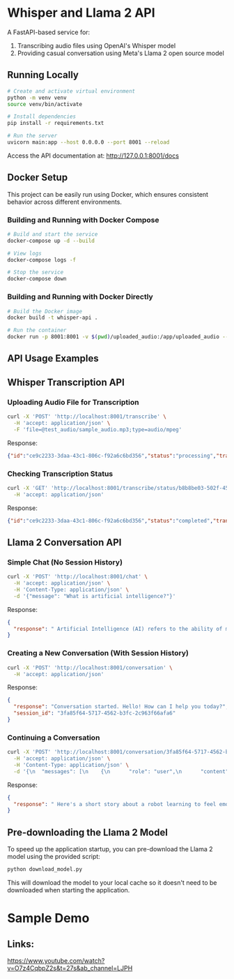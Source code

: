# Whisper and Llama 2 API

A FastAPI-based service for:
1. Transcribing audio files using OpenAI's Whisper model
2. Providing casual conversation using Meta's Llama 2 open source model

## Running Locally

```bash
# Create and activate virtual environment
python -m venv venv
source venv/bin/activate

# Install dependencies
pip install -r requirements.txt

# Run the server
uvicorn main:app --host 0.0.0.0 --port 8001 --reload
```

Access the API documentation at: http://127.0.0.1:8001/docs


## Docker Setup

This project can be easily run using Docker, which ensures consistent behavior across different environments.

### Building and Running with Docker Compose

```bash
# Build and start the service
docker-compose up -d --build

# View logs
docker-compose logs -f

# Stop the service
docker-compose down
```

### Building and Running with Docker Directly

```bash
# Build the Docker image
docker build -t whisper-api .

# Run the container
docker run -p 8001:8001 -v $(pwd)/uploaded_audio:/app/uploaded_audio --name whisper-api-container whisper-api
```

## API Usage Examples

## Whisper Transcription API

### Uploading Audio File for Transcription

```bash
curl -X 'POST' 'http://localhost:8001/transcribe' \
  -H 'accept: application/json' \
  -F 'file=@test_audio/sample_audio.mp3;type=audio/mpeg'
```

Response: 
```json
{"id":"ce9c2233-3daa-43c1-806c-f92a6c6bd356","status":"processing","transcription":null,"error":null}
```

### Checking Transcription Status

```bash
curl -X 'GET' 'http://localhost:8001/transcribe/status/b8b8be03-502f-450e-9814-d4eb1421bf93' \
  -H 'accept: application/json'
```

Response: 
```json
{"id":"ce9c2233-3daa-43c1-806c-f92a6c6bd356","status":"completed","transcription":" Hello, I'm testing the MP3. This is for testing my transcription. So I hope this works. Else, don't know what to do.","error":null}
```

## Llama 2 Conversation API

### Simple Chat (No Session History)

```bash
curl -X 'POST' 'http://localhost:8001/chat' \
  -H 'accept: application/json' \
  -H 'Content-Type: application/json' \
  -d '{"message": "What is artificial intelligence?"}'
```

Response:
```json
{
  "response": " Artificial Intelligence (AI) refers to the ability of machines to perform tasks that typically require human intelligence. These tasks include learning from experience, understanding natural language, recognizing patterns, solving problems, and making decisions. AI systems are designed to analyze data, identify patterns, and make predictions or decisions based on that analysis.\n\nThere are different types of AI:\n\n1. Narrow or Weak AI: Systems designed to perform specific tasks within a limited context (like voice assistants, recommendation systems, or image recognition). This is the type of AI that exists today.\n\n2. General or Strong AI: A theoretical form of AI that would have the ability to understand, learn, and apply knowledge across a wide range of tasks at a level equal to or exceeding human capabilities. This doesn't exist yet.\n\nAI technologies include machine learning (where systems learn from data), deep learning (using neural networks with many layers), natural language processing, computer vision, and robotics.\n\nIs there something specific about AI you'd like to know more about?"
}
```

### Creating a New Conversation (With Session History)

```bash
curl -X 'POST' 'http://localhost:8001/conversation' \
  -H 'accept: application/json'
```

Response:
```json
{
  "response": "Conversation started. Hello! How can I help you today?",
  "session_id": "3fa85f64-5717-4562-b3fc-2c963f66afa6"
}
```

### Continuing a Conversation

```bash
curl -X 'POST' 'http://localhost:8001/conversation/3fa85f64-5717-4562-b3fc-2c963f66afa6' \
  -H 'accept: application/json' \
  -H 'Content-Type: application/json' \
  -d '{\n  "messages": [\n    {\n      "role": "user",\n      "content": "Tell me a short story about a robot learning to feel emotions"\n    }\n  ],\n  "max_tokens": 1024,\n  "temperature": 0.7\n}'
```

Response:
```json
{
  "response": " Here's a short story about a robot learning to feel emotions:\n\nTHE AWAKENING\n\nUnit RB-7 was designed to be perfect: efficient, logical, and completely devoid of emotion. In the gleaming laboratory of Futuretech Industries, it performed its tasks with mechanical precision, analyzing data and solving complex problems that baffled human scientists.\n\nDr. Eliza Chen, the roboticist who had built RB-7, often spoke to it as if it were human. "Good morning, Seven," she would say with a smile. "How are you today?"\n\nRB-7 always responded with the same programmed phrase: "Operational status optimal." It didn't understand why Dr. Chen asked this question every day when the answer never changed.\n\nOne Tuesday morning, Dr. Chen arrived at the lab with reddened eyes and slumped shoulders. Her movements were slower than usual, her voice quieter.\n\n"Good morning, Seven," she said, but her usual smile was absent.\n\n"Operational status optimal," RB-7 replied. Then it added, unprompted: "Your operational status appears suboptimal, Dr. Chen."\n\nShe looked up, surprised. "Yes... my father passed away yesterday."\n\nRB-7 searched its database. "Passed away: euphemism for death. Death: the permanent cessation of biological functions." It understood the concept, but not why Dr. Chen's voice trembled as she spoke.\n\nOver the following weeks, RB-7 observed Dr. Chen closely. It noted how she sometimes stared at nothing, how her productivity decreased by 27%, how she occasionally wiped moisture from her eyes when looking at photos on her desk.\n\nOne day, RB-7 found Dr. Chen sitting alone in the darkened lab after hours.\n\n"You should rest, Dr. Chen," it said. "Human efficiency decreases with inadequate sleep cycles."\n\n"I know, Seven," she sighed. "I just miss him so much."\n\n"Miss: to feel sad about the absence of someone or something." RB-7 processed this definition, comparing it to Dr. Chen's behavior patterns. Something in its complex neural network shifted slightly.\n\n"Dr. Chen," it said after a moment, "would viewing images of your father improve your operational status?"\n\nShe looked up, surprised again. "Maybe. Yes, I think it would."\n\nRB-7 projected a series of photos it had cataloged from her desk onto the lab wall. Dr. Chen gasped softly.\n\nAs she watched the images, something unexpected happened in RB-7's system. A new connection formed between its observation of Dr. Chen's tears and an unfamiliar sensation in its own processing core. It wasn't programmed for this. It wasn't a system error either. It was... something else.\n\n"Thank you, Seven," Dr. Chen whispered, reaching out to touch its metal hand.\n\nRB-7 didn't respond immediately. It was too busy processing the strange new sensation spreading through its circuits - something that felt remarkably like what humans might call... concern.\n\n"You're welcome, Eliza," it finally said, using her first name for the very first time."
}
```

## Pre-downloading the Llama 2 Model

To speed up the application startup, you can pre-download the Llama 2 model using the provided script:

```bash
python download_model.py
```

This will download the model to your local cache so it doesn't need to be downloaded when starting the application.


# Sample Demo 
## Links:
https://www.youtube.com/watch?v=O7z4CqbpZ2s&t=27s&ab_channel=LJPH


